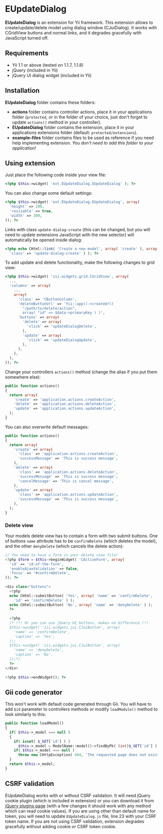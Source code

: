 EUpdateDialog
=============

**EUpdateDialog** is an extension for Yii framework. This extension allows to create/update/delete model using dialog window (CJuiDialog). It works with CGridView buttons and normal links, and it degrades gracefully with JavaScript turned off.

Requirements
------------

* Yii 1.1 or above (tested on 1.1.7, 1.1.8)
* jQuery (included in Yii)
* jQuery UI dialog widget (included in Yii)

Installation
------------

**EUpdateDialog** folder contains these folders:

* **actions** folder contains controller actions, place it in your applications folder (`protected`, or in the folder of your choice, just don't forget to update `actions()` method in your controller).
* **EUpdateDialog** folder contains the extension, place it in your applications extensions folder (default: `protected/extensions`).
* **example-files** folder contains files to be used as reference if you need help implementing extension. *You don't need to add this folder to your application!*

Using extension
---------------

Just place the following code inside your view file:

```php
<?php $this->widget( 'ext.EUpdateDialog.EUpdateDialog' ); ?>
```
    
You can also change some default settings:

```php
<?php $this->widget( 'ext.EUpdateDialog.EUpdateDialog', array(
  'height' => 200,
  'resizable' => true,
  'width' => 300,
)); ?>
```

Links with class `update-dialog-create` (this can be changed, but you will need to update extensions JavaScript with the new selector) will automatically be opened inside dialog:

```php
<?php echo CHtml::link( 'Create a new model', array( 'create' ), array(
  'class' => 'update-dialog-create' ) ); ?>
```

To add update and delete functionality, make the following changes to grid view:

```php
<?php $this->widget( 'zii.widgets.grid.CGridView', array(
  ...
  'columns' => array(
    ...
    array(
      'class' => 'CButtonColumn',
      'deleteButtonUrl' => 'Yii::app()->createUrl( 
        "/path/to/delete/action", 
        array( "id" => $data->primaryKey ) )',
      'buttons' => array(
        'delete' => array(
          'click' => 'updateDialogDelete',
        ),
        'update' => array(
          'click' => 'updateDialogUpdate',
        ),
      ),
    ),
  ),
)); ?>
```

Change your controllers `actions()` method (change the alias if you put them somewhere else):

```php
public function actions()
{
  return array(
    'create' => 'application.actions.createAction',
    'delete' => 'application.actions.deleteAction',
    'update' => 'application.actions.updateAction',
  );
}
```

You can also overwrite default messages:

```php
public function actions()
{
  return array(
    'create' => array(
      'class' => 'application.actions.createAction',
      'successMessage' => 'This is success message',
    ),
    'delete' => array(
      'class' => 'application.actions.deleteAction',
      'successMessage' => 'This is success message',
      'cancelMessage' => 'This is cancel message',
    ),
    'update' => array(
      'class' => 'application.actions.updateAction',
      'successMessage' => 'This is success message',
    ),
  );
}
```

### Delete view ###

Your models delete view has to contain a form with two submit buttons. One of buttons `name` attribute has to be `confirmDelete` (which deletes the model), and the other `denyDelete` (which cancels the delete action):

```php
// You need to have a form in your delete view file!
<?php $form = $this->beginWidget( 'CActiveForm', array(
  'id' => 'id-of-the-form',
  'enableAjaxValidation' => false,
  'focus' => '#confirmDelete',
)); ?>
 
<div class="buttons">
  <?php 
  echo CHtml::submitButton( 'Yes', array( 'name' => 'confirmDelete', 
    'id' => 'confirmDelete' ) );
  echo CHtml::submitButton( 'No', array( 'name' => 'denyDelete' ) ); 
  ?>
 
  <?php
  /* !!! Or you can use jQuery UI buttons, makes no difference !!!
  $this->widget( 'zii.widgets.jui.CJuiButton', array(
    'name' => 'confirmDelete',
    'caption' => 'Yes',
  ));
  $this->widget( 'zii.widgets.jui.CJuiButton', array(
    'name' => 'denyDelete',
    'caption' => 'No',
  ));*/
  ?>
</div>
 
<?php $this->endWidget(); ?>
```

Gii code generator
------------------

This won't work with default code generated through Gii. You will have to add `$id` parameter to controllers methods or modify `loadModule()` method to look similarly to this:

```php
public function loadModel()
{
  if( $this->_model === null )
  {
    if( isset( $_GET['id'] ) )
      $this->_model = ModelName::model()->findByPk( (int)$_GET['id'] );
    if( $this->_model === null )
      throw new CHttpException( 404, 'The requested page does not exist.' );
  }
  return $this->_model;
}
```

CSRF validation
---------------

EUpdateDialog works with or without CSRF validation. It will need jQuery cookie plugin (which is included in extension) or you can download it from [jQuery plugins page](http://plugins.jquery.com/project/Cookie "jQuery plugins page") (with a few changes it should work with any method which can read cookie values). If you are using other than default name for token, you will need to update `EUpdateDialog.js` file, line 23 with your CSRF token name. If you are not using CSRF validation, extension degrades gracefully without adding cookie or CSRF token cookie.
